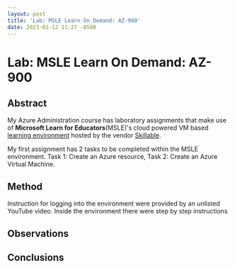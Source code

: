 ```yaml
---
layout: post
title: 'Lab: MSLE Learn On Demand: AZ-900'
date: 2023-01-12 11:27 -0500
---
```

# Lab: MSLE Learn On Demand: AZ-900

## Abstract
My Azure Administration course has laboratory assignments that make use of **Microsoft Learn for Educators**(MSLE)'s cloud powered VM based [learning environment](https://msle.learnondemand.net/User/Login?ReturnUrl=%2F) hosted by the vendor [Skillable](https://www.skillable.com/). 

My first assignment has 2 tasks to be completed within the MSLE environment. Task 1: Create an Azure resource, Task 2: Create an Azure Virtual Machine.

## Method
Instruction for logging into the environment were provided by an unlisted YouTube video. Inside the environment there were step by step instructions
## Observations
## Conclusions